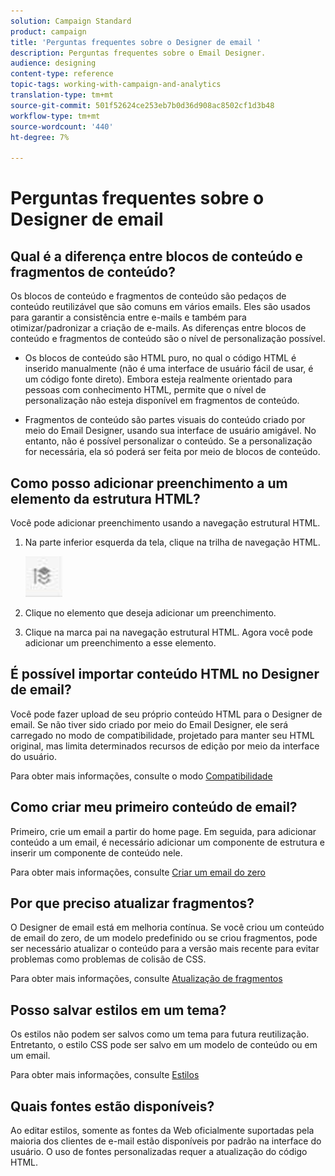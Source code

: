 ```yaml
---
solution: Campaign Standard
product: campaign
title: 'Perguntas frequentes sobre o Designer de email '
description: Perguntas frequentes sobre o Email Designer.
audience: designing
content-type: reference
topic-tags: working-with-campaign-and-analytics
translation-type: tm+mt
source-git-commit: 501f52624ce253eb7b0d36d908ac8502cf1d3b48
workflow-type: tm+mt
source-wordcount: '440'
ht-degree: 7%

---
```



# Perguntas frequentes sobre o Designer de email

## Qual é a diferença entre blocos de conteúdo e fragmentos de conteúdo?

Os blocos de conteúdo e fragmentos de conteúdo são pedaços de conteúdo reutilizável que são comuns em vários emails. Eles são usados para garantir a consistência entre e-mails e também para otimizar/padronizar a criação de e-mails. As diferenças entre blocos de conteúdo e fragmentos de conteúdo são o nível de personalização possível.

* Os blocos de conteúdo são HTML puro, no qual o código HTML é inserido manualmente (não é uma interface de usuário fácil de usar, é um código fonte direto). Embora esteja realmente orientado para pessoas com conhecimento HTML, permite que o nível de personalização não esteja disponível em fragmentos de conteúdo.

* Fragmentos de conteúdo são partes visuais do conteúdo criado por meio do Email Designer, usando sua interface de usuário amigável. No entanto, não é possível personalizar o conteúdo. Se a personalização for necessária, ela só poderá ser feita por meio de blocos de conteúdo.

## Como posso adicionar preenchimento a um elemento da estrutura HTML?

Você pode adicionar preenchimento usando a navegação estrutural HTML.

1. Na parte inferior esquerda da tela, clique na trilha de navegação HTML.

   ![](assets/do-not-localize/breadcrumb.png)

1. Clique no elemento que deseja adicionar um preenchimento.
1. Clique na marca pai na navegação estrutural HTML.
Agora você pode adicionar um preenchimento a esse elemento.

## É possível importar conteúdo HTML no Designer de email?

Você pode fazer upload de seu próprio conteúdo HTML para o Designer de email. Se não tiver sido criado por meio do Email Designer, ele será carregado no modo de compatibilidade, projetado para manter seu HTML original, mas limita determinados recursos de edição por meio da interface do usuário.

Para obter mais informações, consulte o modo [Compatibilidade](../../designing/using/using-existing-content.md#compatibility-mode)

## Como criar meu primeiro conteúdo de email?

Primeiro, crie um email a partir do home page.
Em seguida, para adicionar conteúdo a um email, é necessário adicionar um componente de estrutura e inserir um componente de conteúdo nele.

Para obter mais informações, consulte [Criar um email do zero](../../designing/using/quick-start.md#from-scratch-email)

## Por que preciso atualizar fragmentos?

O Designer de email está em melhoria contínua. Se você criou um conteúdo de email do zero, de um modelo predefinido ou se criou fragmentos, pode ser necessário atualizar o conteúdo para a versão mais recente para evitar problemas como problemas de colisão de CSS.

Para obter mais informações, consulte [Atualização de fragmentos](../../designing/using/designing-content-in-adobe-campaign.md#email-designer-updates)

## Posso salvar estilos em um tema?

Os estilos não podem ser salvos como um tema para futura reutilização. Entretanto, o estilo CSS pode ser salvo em um modelo de conteúdo ou em um email.

Para obter mais informações, consulte [Estilos](../../designing/using/styles.md)

## Quais fontes estão disponíveis?

Ao editar estilos, somente as fontes da Web oficialmente suportadas pela maioria dos clientes de e-mail estão disponíveis por padrão na interface do usuário. O uso de fontes personalizadas requer a atualização do código HTML.
